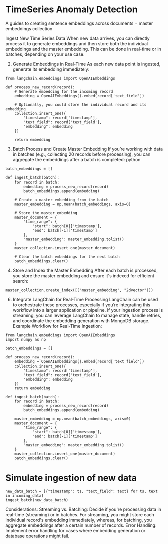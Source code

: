 # TimeSeries Anomaly Detection
A guides to creating sentence embeddings across documents + master embeddings collection

Ingest New Time Series Data
When new data arrives, you can directly process it to generate embeddings and then store both the individual embeddings and the master embedding.
This can be done in real-time or in batches, depending on your use case.

2. Generate Embeddings in Real-Time
As each new data point is ingested, generate its embedding immediately:
```
from langchain.embeddings import OpenAIEmbeddings

def process_new_record(record):
    # Generate embedding for the incoming record
    embedding = OpenAIEmbeddings().embed(record['text_field'])
    
    # Optionally, you could store the individual record and its embedding
    collection.insert_one({
        "timestamp": record['timestamp'],
        "text_field": record['text_field'],
        "embedding": embedding
    })
    
    return embedding
```
3. Batch Process and Create Master Embedding
If you’re working with data in batches (e.g., collecting 20 records before processing), you can aggregate the embeddings after a batch is completed:
python
```
batch_embeddings = []

def ingest_batch(batch):
    for record in batch:
        embedding = process_new_record(record)
        batch_embeddings.append(embedding)
    
    # Create a master embedding from the batch
    master_embedding = np.mean(batch_embeddings, axis=0)
    
    # Store the master embedding
    master_document = {
        "time_range": {
            "start": batch[0]['timestamp'],
            "end": batch[-1]['timestamp']
        },
        "master_embedding": master_embedding.tolist()
    }
    master_collection.insert_one(master_document)

    # Clear the batch embeddings for the next batch
    batch_embeddings.clear()
```
4. Store and Index the Master Embedding
After each batch is processed, you store the master embedding and ensure it's indexed for efficient search:
```
master_collection.create_index([("master_embedding", "2dvector")])
```
6. Integrate LangChain for Real-Time Processing
LangChain can be used to orchestrate these processes, especially if you’re integrating this workflow into a larger application or pipeline.
If your ingestion process is streaming, you can leverage LangChain to manage state, handle retries, and coordinate the embedding generation with MongoDB storage.
Example Workflow for Real-Time Ingestion:
```
from langchain.embeddings import OpenAIEmbeddings
import numpy as np

batch_embeddings = []

def process_new_record(record):
    embedding = OpenAIEmbeddings().embed(record['text_field'])
    collection.insert_one({
        "timestamp": record['timestamp'],
        "text_field": record['text_field'],
        "embedding": embedding
    })
    return embedding

def ingest_batch(batch):
    for record in batch:
        embedding = process_new_record(record)
        batch_embeddings.append(embedding)
    
    master_embedding = np.mean(batch_embeddings, axis=0)
    master_document = {
        "time_range": {
            "start": batch[0]['timestamp'],
            "end": batch[-1]['timestamp']
        },
        "master_embedding": master_embedding.tolist()
    }
    master_collection.insert_one(master_document)
    batch_embeddings.clear()
```
# Simulate ingestion of new data
```
new_data_batch = [{"timestamp": ts, "text_field": text} for ts, text in incoming_data]
ingest_batch(new_data_batch)
```
Considerations:
Streaming vs. Batching: Decide if you're processing data in real-time (streaming) or in batches. For streaming, you might store each individual record's embedding immediately, whereas, for batching, you aggregate embeddings after a certain number of records.
Error Handling: Implement error handling for cases where embedding generation or database operations might fail.
